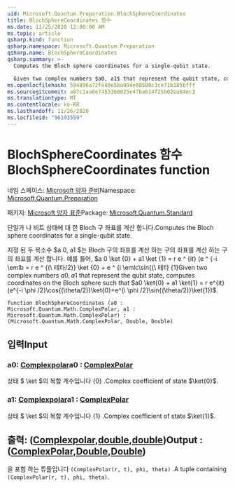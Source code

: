 ```yaml
---
uid: Microsoft.Quantum.Preparation.BlochSphereCoordinates
title: BlochSphereCoordinates 함수
ms.date: 11/25/2020 12:00:00 AM
ms.topic: article
qsharp.kind: function
qsharp.namespace: Microsoft.Quantum.Preparation
qsharp.name: BlochSphereCoordinates
qsharp.summary: >-
  Computes the Bloch sphere coordinates for a single-qubit state.

  Given two complex numbers $a0, a1$ that represent the qubit state, computes coordinates on the Bloch sphere such that $a0 \ket{0} + a1 \ket{1} = r e^{it}(e^{-i \phi /2}\cos{(\theta/2)}\ket{0}+e^{i \phi /2}\sin{(\theta/2)}\ket{1})$.
ms.openlocfilehash: 594896a72fe40e5ba994e08500c3ce71b185bfff
ms.sourcegitcommit: a87c1aa8e7453360025e47ba614f25b02ea84ec3
ms.translationtype: MT
ms.contentlocale: ko-KR
ms.lasthandoff: 11/26/2020
ms.locfileid: "96193559"
---
```

# <a name="blochspherecoordinates-function"></a><span data-ttu-id="153f4-102">BlochSphereCoordinates 함수</span><span class="sxs-lookup"><span data-stu-id="153f4-102">BlochSphereCoordinates function</span></span>

<span data-ttu-id="153f4-103">네임 스페이스: [Microsoft 양자 준비](xref:Microsoft.Quantum.Preparation)</span><span class="sxs-lookup"><span data-stu-id="153f4-103">Namespace: [Microsoft.Quantum.Preparation](xref:Microsoft.Quantum.Preparation)</span></span>

<span data-ttu-id="153f4-104">패키지: [Microsoft 양자 표준](https://nuget.org/packages/Microsoft.Quantum.Standard)</span><span class="sxs-lookup"><span data-stu-id="153f4-104">Package: [Microsoft.Quantum.Standard](https://nuget.org/packages/Microsoft.Quantum.Standard)</span></span>


<span data-ttu-id="153f4-105">단일가 나 비트 상태에 대 한 Bloch 구 좌표를 계산 합니다.</span><span class="sxs-lookup"><span data-stu-id="153f4-105">Computes the Bloch sphere coordinates for a single-qubit state.</span></span>

<span data-ttu-id="153f4-106">지정 된 두 복소수 $a 0, a1 $는 Bloch 구의 좌표를 계산 하는 구의 좌표를 계산 하는 구의 좌표를 계산 합니다. 예를 들어, $a 0 \ket {0} + a1 \ket {1} = r e ^ {it} (e ^ {-i \emlb = r e ^ {(\ 테타/2)} \ket {0} + e ^ {i \emlc\sin{(\ 테타 {1}</span><span class="sxs-lookup"><span data-stu-id="153f4-106">Given two complex numbers $a0, a1$ that represent the qubit state, computes coordinates on the Bloch sphere such that $a0 \ket{0} + a1 \ket{1} = r e^{it}(e^{-i \phi /2}\cos{(\theta/2)}\ket{0}+e^{i \phi /2}\sin{(\theta/2)}\ket{1})$.</span></span>

```qsharp
function BlochSphereCoordinates (a0 : Microsoft.Quantum.Math.ComplexPolar, a1 : Microsoft.Quantum.Math.ComplexPolar) : (Microsoft.Quantum.Math.ComplexPolar, Double, Double)
```


## <a name="input"></a><span data-ttu-id="153f4-107">입력</span><span class="sxs-lookup"><span data-stu-id="153f4-107">Input</span></span>

### <a name="a0--complexpolar"></a><span data-ttu-id="153f4-108">a0: [Complexpolar](xref:Microsoft.Quantum.Math.ComplexPolar)</span><span class="sxs-lookup"><span data-stu-id="153f4-108">a0 : [ComplexPolar](xref:Microsoft.Quantum.Math.ComplexPolar)</span></span>

<span data-ttu-id="153f4-109">상태 $ \ket $의 복합 계수입니다 {0} .</span><span class="sxs-lookup"><span data-stu-id="153f4-109">Complex coefficient of state $\ket{0}$.</span></span>


### <a name="a1--complexpolar"></a><span data-ttu-id="153f4-110">a1: [Complexpolar](xref:Microsoft.Quantum.Math.ComplexPolar)</span><span class="sxs-lookup"><span data-stu-id="153f4-110">a1 : [ComplexPolar](xref:Microsoft.Quantum.Math.ComplexPolar)</span></span>

<span data-ttu-id="153f4-111">상태 $ \ket $의 복합 계수입니다 {1} .</span><span class="sxs-lookup"><span data-stu-id="153f4-111">Complex coefficient of state $\ket{1}$.</span></span>



## <a name="output--complexpolardoubledouble"></a><span data-ttu-id="153f4-112">출력: ([Complexpolar](xref:Microsoft.Quantum.Math.ComplexPolar),[double](xref:microsoft.quantum.lang-ref.double),[double](xref:microsoft.quantum.lang-ref.double))</span><span class="sxs-lookup"><span data-stu-id="153f4-112">Output : ([ComplexPolar](xref:Microsoft.Quantum.Math.ComplexPolar),[Double](xref:microsoft.quantum.lang-ref.double),[Double](xref:microsoft.quantum.lang-ref.double))</span></span>

<span data-ttu-id="153f4-113">을 포함 하는 튜플입니다 `(ComplexPolar(r, t), phi, theta)` .</span><span class="sxs-lookup"><span data-stu-id="153f4-113">A tuple containing `(ComplexPolar(r, t), phi, theta)`.</span></span>